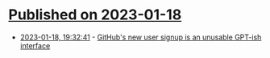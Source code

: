 # [Published on 2023-01-18](index.md)

* [2023-01-18, 19:32:41](https://news.ycombinator.com/item?id=34431769) - [GitHub's new user signup is an unusable GPT-ish interface](https://github.com/signup)
